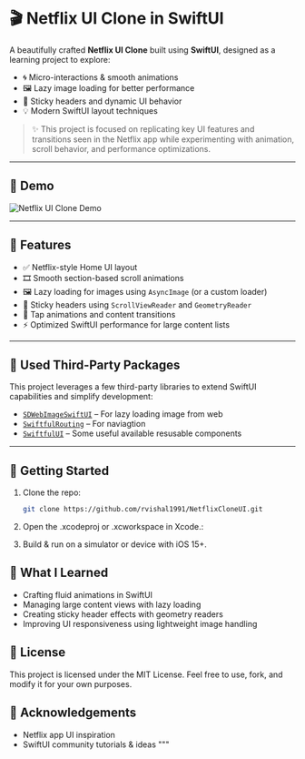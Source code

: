 # 🎬 Netflix UI Clone in SwiftUI

A beautifully crafted **Netflix UI Clone** built using **SwiftUI**, designed as a learning project to explore:

- 🌀 Micro-interactions & smooth animations  
- 🖼️ Lazy image loading for better performance  
- 📌 Sticky headers and dynamic UI behavior  
- 💡 Modern SwiftUI layout techniques  

> ✨ This project is focused on replicating key UI features and transitions seen in the Netflix app while experimenting with animation, scroll behavior, and performance optimizations.

---

## 📸 Demo

![Netflix UI Clone Demo](https://github.com/your-username/netflix-swiftui-clone/blob/main/Assets/demo.gif)

---

## 🧱 Features

- ✅ Netflix-style Home UI layout
- 🎞 Smooth section-based scroll animations
- 🖼 Lazy loading for images using `AsyncImage` (or a custom loader)
- 📌 Sticky headers using `ScrollViewReader` and `GeometryReader`
- 🎯 Tap animations and content transitions
- ⚡ Optimized SwiftUI performance for large content lists

---

## 🧰 Used Third-Party Packages

This project leverages a few third-party libraries to extend SwiftUI capabilities and simplify development:

- [`SDWebImageSwiftUI`](https://github.com/SDWebImage/SDWebImageSwiftUI.git) – For lazy loading image from web
- [`SwiftfulRouting`](https://github.com/SwiftfulThinking/SwiftfulRouting) – For naviagtion  
- [`SwiftfulUI`](https://github.com/SwiftfulThinking/SwiftfulUI.git) – Some useful available resusable components

---

## 🚀 Getting Started

1. Clone the repo:

   ```bash
   git clone https://github.com/rvishal1991/NetflixCloneUI.git

2. Open the .xcodeproj or .xcworkspace in Xcode.:

3. Build & run on a simulator or device with iOS 15+.


## 🔮 What I Learned

- Crafting fluid animations in SwiftUI
- Managing large content views with lazy loading
- Creating sticky header effects with geometry readers
- Improving UI responsiveness using lightweight image handling


## 📄 License
This project is licensed under the MIT License. Feel free to use, fork, and modify it for your own purposes.

## 🙌 Acknowledgements
- Netflix app UI inspiration
- SwiftUI community tutorials & ideas
"""
